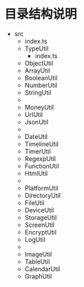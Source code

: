 # 目录结构说明

- src
  - index.ts
  - TypeUtil
    - index.ts
  - ObjectUtil
  - ArrayUtil
  - BooleanUtil
  - NumberUtil
  - StringUtil
  -
  - MoneyUtil
  - UrlUtil
  - JsonUtil
  -
  - DateUtil
  - TimelineUtil
  - TimerUtil
  - RegexpUtil
  - FunctionUtil
  - HtmlUtil
  -
  - PlatformUtil
  - DirectoryUtil
  - FileUtil
  - DeviceUtil
  - StorageUtil
  - ScreenUtil
  - EncryptUtil
  - LogUtil
  -
  - ImageUtil
  - TableUtil
  - CalendarUtil
  - GraphUtil
